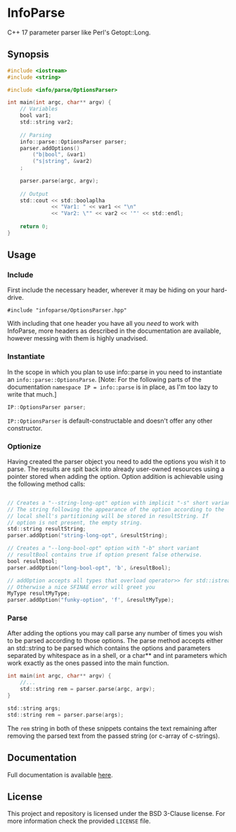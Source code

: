 # InfoParse
C++ 17 parameter parser like Perl's Getopt::Long.

## Synopsis

```objectivec
#include <iostream>
#include <string>

#include <info/parse/OptionsParser>

int main(int argc, char** argv) {
    // Variables
    bool var1;
    std::string var2;
    
    // Parsing
    info::parse::OptionsParser parser;
    parser.addOptions()
        ("b|bool", &var1)
        ("s|string", &var2)
    ;
    
    parser.parse(argc, argv);
    
    // Output
    std::cout << std::boolaplha 
              << "Var1: " << var1 << "\n"
              << "Var2: \"" << var2 << '"' << std::endl;
    
    return 0;
} 
```

## Usage

### Include
First include the necessary header, wherever it may be hiding
on your hard-drive.
```objectivec2
#include "infoparse/OptionsParser.hpp"
```
With including that one header you have all you *need* to work with
InfoParse, more headers as described in the documentation are available,
however messing with them is highly unadvised. 

### Instantiate
In the scope in which you plan to use info::parse in you need to instantiate
an `info::parse::OptionsParse`. 
\[Note: For the following parts of the documentation
`namespace IP = info::parse` is in place, as I'm too lazy to write that much.\]
```objectivec
IP::OptionsParser parser;
```
`IP::OptionsParser` is default-constructable and doesn't offer any other 
constructor.

### Optionize
Having created the parser object you need to add the options you wish it to parse.
The results are spit back into already user-owned resources using 
a pointer stored when adding the option.
Option addition is achievable using the following method calls:
```objectivec

// Creates a "--string-long-opt" option with implicit "-s" short variant
// The string following the appearance of the option according to the
// local shell's partitioning will be stored in resultString. If
// option is not present, the empty string.
std::string resultString;
parser.addOption("string-long-opt", &resultString); 

// Creates a "--long-bool-opt" option with "-b" short variant
// resultBool contains true if option present false otherwise.
bool resultBool;
parser.addOption("long-bool-opt", 'b', &resultBool);

// addOption accepts all types that overload operator>> for std::istream
// Otherwise a nice SFINAE error will greet you
MyType resultMyType;
parser.addOption("funky-option", 'f', &resultMyType);
```

### Parse
After adding the options you may call parse any number of times you wish to
be parsed according to those options.
The parse method accepts either an std::string to be parsed which contains 
the options and parameters separated by whitespace as in a shell, or 
a char** and int parameters which work exactly as the ones passed into the
main function.
```objectivec
int main(int argc, char** argv) {
    //...
    std::string rem = parser.parse(argc, argv);
}
```
```objectivec
std::string args;
std::string rem = parser.parse(args);
```
The `rem` string in both of these snippets contains the text remaining after 
removing the parsed text from the passed string (or c-array of c-strings). 

## Documentation

Full documentation is available [here](https://isbodand.github.io/infoparsed).

## License

This project and repository is licensed under the BSD 3-Clause license.
For more information check the provided `LICENSE` file.

